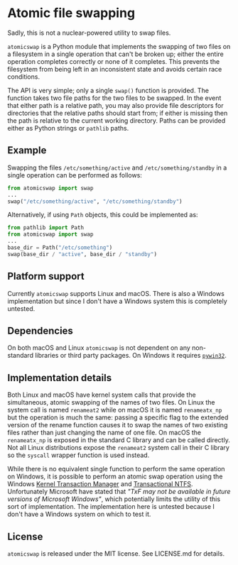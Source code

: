 # Atomic file swapping

Sadly, this is not a nuclear-powered utility to swap files. 

`atomicswap` is a Python module that implements the swapping of two files on a filesystem
in a single operation that can't be broken up; either the entire operation
completes correctly or none of it completes. This prevents the filesystem
from being left in an inconsistent state and avoids certain race conditions.

The API is very simple; only a single `swap()` function is provided.  The
function takes two file paths for the two files to be swapped. In the event
that either path is a relative path, you may also provide file descriptors
for directories that the relative paths should start from; if either is
missing then the path is relative to the current working directory. Paths
can be provided either as Python strings or `pathlib` paths.

## Example

Swapping the files `/etc/something/active` and `/etc/something/standby` in 
a single operation can be performed as follows:
```python
from atomicswap import swap
...
swap("/etc/something/active", "/etc/something/standby")
```
Alternatively, if using `Path` objects, this could be implemented as:
```python
from pathlib import Path
from atomicswap import swap
...
base_dir = Path("/etc/something")
swap(base_dir / "active", base_dir / "standby")
```

## Platform support

Currently `atomicswap` supports Linux and macOS. There is also a Windows
implementation but since I don't have a Windows system this is completely
untested.


## Dependencies

On both macOS and Linux `atomicswap` is not dependent on any non-standard
libraries or third party packages. On Windows it requires
[`pywin32`](https://pypi.org/project/pywin32/).


## Implementation details

Both Linux and macOS have kernel system calls that provide the simultaneous,
atomic swapping of the names of two files. On Linux the system call is named
`renameat2` while on macOS it is named `renameatx_np` but the operation is
much the same: passing a specific flag to the extended version of the rename
function causes it to swap the names of two existing files rather than just
changing the name of one file. On macOS the `renameatx_np` is exposed in the
standard C library and can be called directly. Not all Linux distributions expose
the `renameat2` system call in their C library so the `syscall` wrapper function
is used instead.

While there is no equivalent single function to perform the same operation on
Windows, it is possible to perform an atomic swap operation using the Windows
[Kernel Transaction Manager](https://learn.microsoft.com/en-us/windows/win32/ktm/kernel-transaction-manager-portal) and
[Transactional NTFS](https://learn.microsoft.com/en-us/windows/win32/fileio/transactional-ntfs-portal).
Unfortunately Microsoft have stated that _"TxF may not be available in future versions of 
Microsoft Windows"_, which potentially limits the utility of this sort of
implementation. The implementation here is untested because I don't have a
Windows system on which to test it.


## License

`atomicswap` is released under the MIT license. See LICENSE.md for details.
